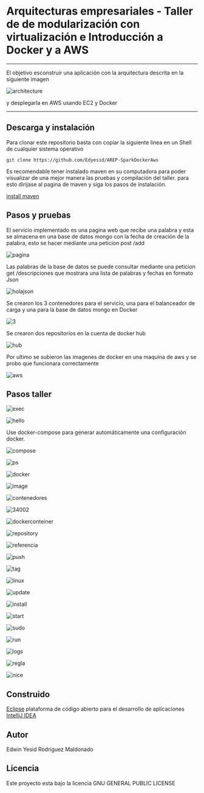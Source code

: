 # Arquitecturas empresariales - Taller de de modularización con virtualización e Introducción a Docker y a AWS

--------------------------------------------------------------------------------------------------------------

El objetivo esconstruir una aplicación con la arquitectura descrita en la siguiente imagen

![architecture](imagenes/architecture.png)

y desplegarla en AWS usando EC2 y Docker

--------------------------------------------------------------------------------------------------------------

## Descarga y instalación

Para clonar este repositorio basta con copiar la siguiente linea en un Shell de cualquier sistema operativo

```
git clone https://github.com/Edyesid/AREP-SparkDockerAws
```

Es recomendable tener instalado maven en su computadora para poder visualizar de una mejor manera las pruebas y compilación del taller. para esto dirijase al pagina de maven y siga los pasos de instalación.

[install maven](https://maven.apache.org/install.html)

## Pasos y pruebas

El servicio implementado es una pagina web que recibe una palabra y esta se almacena en una base de datos mongo con la fecha de creación de la palabra, esto se hacer mediante 
una peticion post /add

![pagina](imagenes/pagina.png)

Las palabras de la base de datos se puede consultar mediante una peticion get /descripciones que mostrara una lista de palabras y fechas en formato Json

![holajson](imagenes/holajson.png)

Se crearon los 3 contenedores para el servicio, una para el balanceador de carga y una para la base de datos mongo en Docker

![3](imagenes/3.png)

Se crearon dos repositorios en la cuenta de docker hub

![hub](imagenes/hub.png)

Por ultimo se subieron las imagenes de docker en una maquina de aws y se probo que funcionara correctamente

![aws](imagenes/aws.png)

## Pasos taller

![exec](imagenes/exec.png)

![hello](imagenes/hello.png)

Use docker-compose para generar automáticamente una configuración docker.

![compose](imagenes/compose.png)

![ps](imagenes/ps.png)

![docker](imagenes/docker.png)

![image](imagenes/image.png)

![contenedores](imagenes/contenedores.png)

![34002](imagenes/34002.png)

![dockerconteiner](imagenes/dockerconteiner.png)

![repository](imagenes/repository.png)

![referencia](imagenes/referencia.png)

![push](imagenes/push.png)

![tag](imagenes/tag.png)

![linux](imagenes/linux.png)

![update](imagenes/update.png)

![install](imagenes/install.png)

![start](imagenes/start.png)

![sudo](imagenes/sudo.png)

![run](imagenes/run.png)

![logs](imagenes/logs.png)

![regla](imagenes/regla.png)

![nice](imagenes/nice.png)

## Construido

[Eclipse](https://www.eclipse.org/) plataforma de código abierto para el desarrollo de aplicaciones
[IntelliJ IDEA](https://www.jetbrains.com/es-es/idea/)

## Autor

Edwin Yesid Rodriguez Maldonado

## Licencia

Este proyecto esta bajo la licencia GNU GENERAL PUBLIC LICENSE
